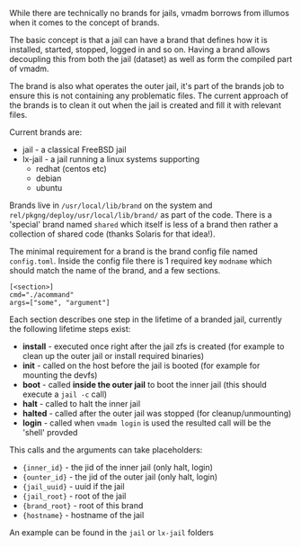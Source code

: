 While there are technically no brands for jails, vmadm borrows from illumos when it comes to the concept of brands.

The basic concept is that a jail can have a brand that defines how it is installed, started, stopped, logged in and so on. Having a brand allows decoupling this from both the jail (dataset) as well as form the compiled part of vmadm.

The brand is also what operates the outer jail, it's part of the brands job to ensure this is not containing any problematic files. The current approach of the brands is to clean it out when the jail is created and fill it with relevant files.



Current brands are:

* jail - a classical FreeBSD jail
* lx-jail - a jail running a linux systems supporting
    * redhat (centos etc)
    * debian
    * ubuntu

Brands live in `/usr/local/lib/brand` on the system and `rel/pkgng/deploy/usr/local/lib/brand/` as part of the code. There is a 'special' brand named `shared` which itself is less of a brand then rather a collection of shared code (thanks Solaris for that idea!).

The minimal requirement for a brand is the brand config file named `config.toml`. Inside the config file there is 1 required key `modname` which should match the name of the brand, and a few sections.

```
[<section>]
cmd="./acommand"
args=["some", "argument"]
```


Each section describes one step in the lifetime of a branded jail, currently the following lifetime steps exist:

* **install** - executed once right after the jail zfs is created (for example to clean up the outer jail or install required binaries)
* **init** - called on the host before the jail is booted (for example for mounting the devfs)
* **boot** - called **inside the outer jail** to boot the inner jail (this should execute a `jail -c` call)
* **halt** - called to halt the inner jail
* **halted** - called after the outer jail was stopped (for cleanup/unmounting)
* **login** - called when `vmadm login` is used the resulted call will be the 'shell' provded

This calls and the arguments can take placeholders:

* `{inner_id}` - the jid of the inner jail (only halt, login)
* `{ounter_id}` - the jid of the outer jail (only halt, login)
* `{jail_uuid}` - uuid if the jail
* `{jail_root}` - root of the jail
* `{brand_root}` - root of this brand
* `{hostname}` - hostname of the jail

An example can be found in the `jail` or `lx-jail` folders